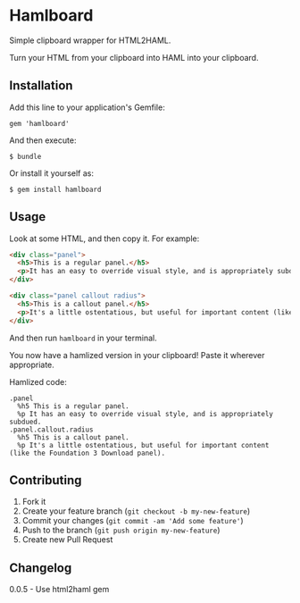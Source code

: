 # Hamlboard

Simple clipboard wrapper for HTML2HAML.

Turn your HTML from your clipboard into HAML into your clipboard.

## Installation

Add this line to your application's Gemfile:

    gem 'hamlboard'

And then execute:

    $ bundle

Or install it yourself as:

    $ gem install hamlboard

## Usage

Look at some HTML, and then copy it. For example:

```html
<div class="panel">
  <h5>This is a regular panel.</h5>
  <p>It has an easy to override visual style, and is appropriately subdued.</p>
</div>

<div class="panel callout radius">
  <h5>This is a callout panel.</h5>
  <p>It's a little ostentatious, but useful for important content (like the Foundation 3 Download panel).</p>
</div>
```

And then run `hamlboard` in your terminal.

You now have a hamlized version in your clipboard! Paste it wherever
appropriate.

Hamlized code:

```haml
.panel
  %h5 This is a regular panel.
  %p It has an easy to override visual style, and is appropriately subdued.
.panel.callout.radius
  %h5 This is a callout panel.
  %p It's a little ostentatious, but useful for important content (like the Foundation 3 Download panel).
```

## Contributing

1. Fork it
2. Create your feature branch (`git checkout -b my-new-feature`)
3. Commit your changes (`git commit -am 'Add some feature'`)
4. Push to the branch (`git push origin my-new-feature`)
5. Create new Pull Request

## Changelog

0.0.5 - Use html2haml gem
